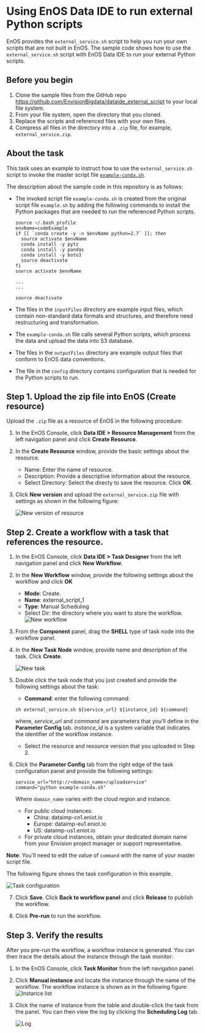 # Using EnOS Data IDE to run external Python scripts

EnOS provides the `external_service.sh` script to help you run your own scripts that are not built in EnOS. The sample code shows how to use the `external_service.sh` script with EnOS Data IDE to run your external Python scripts.

## Before you begin

1. Clone the sample files from the GitHub repo <https://github.com/EnvisionBigdata/dataide_external_script> to your local file system.
2. From your file system, open the directory that you cloned.
3. Replace the scripts and referenced files with your own files.
4. Compress all files in the directory into a `.zip` file, for example, `external_service.zip`.


## About the task

This task uses an example to instruct how to use the `external_service.sh` script to invoke the master script file [`example-conda.sh`](example-conda.sh).

The description about the sample code in this repository is as follows:
- The invoked script file `example-conda.sh` is created from the original script file `example.sh` by adding the following commands to install the Python packages that are needed to run the referenced Python scripts.
   ```
   source ~/.bash_profile
   envName=codeExample
   if [[ `conda create -y -n $envName python=2.7` ]]; then
     source activate $envName
     conda install -y pytz
     conda install -y pandas
     conda install -y boto3
     source deactivate
   fi
   source activate $envName

   ...
   ...

   source deactivate
   ```
- The files in the `inputFiles` directory are example input files, which contain non-standard data formats and structures, and therefore need restructuring and transformation.

- The `example-conda.sh` file calls several Python scripts, which process the data and upload the data into S3 database.

- The files in the `outputFiles` directory are example output files that conform to EnOS data conventions.

- The file in the `config` directory contains configuration that is needed for the Python scripts to run.

## Step 1. Upload the zip file into EnOS (Create resource)

Upload the `.zip` file as a resource of EnOS in the following procedure:

1. In the EnOS Console, click **Data IDE > Resource Management** from the left navigation panel and click **Create Resource**.
2. In the **Create Resource** window, provide the basic settings about the resource.
   - Name: Enter the name of resource.
   - Description: Provide a descriptive information about the resource.
   - Select Directory: Select the directy to save the resource.
	 Click **OK**.

3. Click **New version** and upload the `external_service.zip` file with settings as shown in the following figure:

   ![New version of resource](media/resource.jpg)

## Step 2. Create a workflow with a task that references the resource.

1. In the EnOS Console, click **Data IDE > Task Designer** from the left navigation panel and click **New Workflow**.
2. In the **New Workflow** window, provide the following settings about the workflow and click **OK**
	 - **Mode**: Create.
	 - **Name**: external_script_1
	 - **Type**: Manual Scheduling
	 - Select Dir: the directory where you want to store the workflow.
   ![New workflow](media/new_workflow.jpg)

3. From the **Component** panel, drag the **SHELL** type of task node into the workflow panel.

4. In the **New Task Node** window, provide name and description of the task. Click **Create**.

   ![New task](media/new_task.jpg)

5. Double click the task node that you just created and provide the following settings about the task:
	 - **Command**: enter the following command:
	 ```
	 sh external_service.sh ${service_url} ${instance_id} ${command}
	 ```

    where, *service_url* and *command* are parameters that you'll define in the **Parameter Config** tab. *instance_id* is a system variable that indicates the identifier of the workflow instance.

	 - Select the resource and resource version that you uploaded in Step 2.

6. Click the **Parameter Config** tab from the right edge of the task configuration panel and provide the following settings:
	```
	service_url="http://<domain_name>/uploadservice"    
	command="python example-conda.sh"  
	```
   Where `domain_name` varies with the cloud region and instance:
   - For public cloud instances:
     - China: dataimp-cn1.eniot.io
     - Europe: dataimp-eu1.eniot.io
     - US: dataimp-us1.eniot.io
   - For private cloud instances, obtain your dedicated domain name from your Envision project manager or support representative. 

  **Note**: You'll need to edit the value of `command` with the name of your master script file.

   The following figure shows the task configuration in this example.

   ![Task configuration](media/task.png)

7. Click **Save**. Click **Back to workflow panel** and click **Release** to publish the workflow.

8. Click **Pre-run** to run the workflow.

## Step 3. Verify the results   

After you pre-run the workflow, a workflow instance is generated. You can then trace the details about the instance through the task monitor:
1. In the EnOS Console, click **Task Monitor** from the left navigation panel.
2. Click **Manual instance** and locate the instance through the name of the workflow. The workflow instance is shown as in the following figure:
	 ![Instance list](media/instance.jpg)
3. Click the name of instance from the table and double-click the task from the panel. You can then view the log by clicking the **Scheduling Log** tab.

    ![Log](media/log.jpg)
